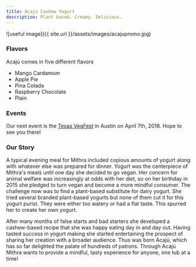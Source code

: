 ```yaml
---
title: Acajú Cashew Yogurt
description: Plant based. Creamy. Delicious.
---
```


![useful image]({{ site.url }}/assets/images/acajupromo.jpg)

### Flavors

Acajú comes in five different flavors
  - Mango Cardamom
  - Apple Pie
  - Pina Colada
  - Raspberry Chocolate
  - Plain

### Events

Our next event is the [Texas VegFest](https://www.facebook.com/TxVegFest/) in Austin on April 7th, 2018. Hope to see you there!

### Our Story

A typical evening meal for Mithra included copious amounts of yogurt along with whatever else was prepared for dinner. Yogurt was the centerpiece of Mithra's meals until one day she decided to go vegan. Her concern for animal welfare was increasingly at odds with her diet, so on her birthday in 2015 she pledged to turn vegan and become a more mindful consumer. The challenge now was to find a plant-based substitute for dairy yogurt. She tried several branded plant-based yogurts but none of them cut it for this yogurt purist. They were either too watery or had a flat taste. This spurred her to create her own yogurt.

After many months of false starts and bad starters she developed a cashew-based recipe that she was happy eating day in and day out. Having tasted success in yogurt making she started entertaining the prospect of sharing her creation with a broader audience. Thus was born Acajú, which has so far delighted the palate of hundreds of patrons. Through Acajú Mithra wants to provide a mindful, tasty experience for anyone, one tub at a time!
